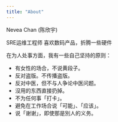 ```yaml
---
title: "About"
---
```



Nevea Chan (陈欣宇)

SRE运维工程师 
喜欢数码产品，折腾一些硬件


在为人处事方面，我有一些自己坚持的原则：

- 有女性的场合，不说黄段子。
- 反对盗版。不传播盗版。
- 反对中医，但不与人争论中医问题。
- 沒用的东西直接扔掉。
- 不为任何事「打卡」。
- 避免在工作场合说「可能」、「应该」。
- 说「谢谢」，即使那是別人的义务。
